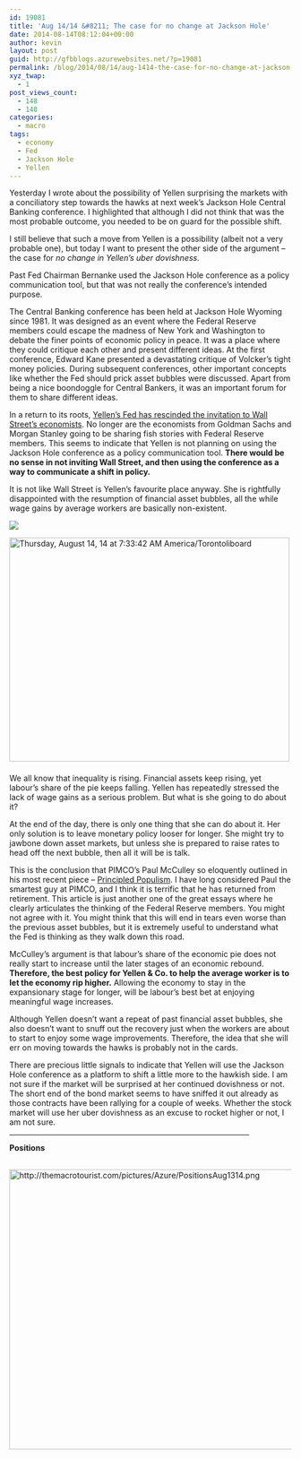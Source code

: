 ```yaml
---
id: 19081
title: 'Aug 14/14 &#8211; The case for no change at Jackson Hole'
date: 2014-08-14T08:12:04+00:00
author: kevin
layout: post
guid: http://gfbblogs.azurewebsites.net/?p=19081
permalink: /blog/2014/08/14/aug-1414-the-case-for-no-change-at-jackson-hole/
xyz_twap:
  - 1
post_views_count:
  - 148
  - 148
categories:
  - macro
tags:
  - economy
  - Fed
  - Jackson Hole
  - Yellen
---
```

Yesterday I wrote about the possibility of Yellen surprising the markets with a conciliatory step towards the hawks at next week&#8217;s Jackson Hole Central Banking conference. I highlighted that although I did not think that was the most probable outcome, you needed to be on guard for the possible shift. 

I still believe that such a move from Yellen is a possibility (albeit not a very probable one), but today I want to present the other side of the argument &#8211; the case for _no change in Yellen&#8217;s uber dovishness._

Past Fed Chairman Bernanke used the Jackson Hole conference as a policy communication tool, but that was not really the conference&#8217;s intended purpose. 

The Central Banking conference has been held at Jackson Hole Wyoming since 1981. It was designed as an event where the Federal Reserve members could escape the madness of New York and Washington to debate the finer points of economic policy in peace. It was a place where they could critique each other and present different ideas. At the first conference, Edward Kane presented a devastating critique of Volcker&#8217;s tight money policies. During subsequent conferences, other important concepts like whether the Fed should prick asset bubbles were discussed. Apart from being a nice boondoggle for Central Bankers, it was an important forum for them to share different ideas.

In a return to its roots, [Yellen&#8217;s Fed has rescinded the invitation to Wall Street&#8217;s economists](http://www.bloomberg.com/news/2014-07-22/wall-street-axed-from-guest-list-for-jackson-hole-fed-conference.html). No longer are the economists from Goldman Sachs and Morgan Stanley going to be sharing fish stories with Federal Reserve members. This seems to indicate that Yellen is not planning on using the Jackson Hole conference as a policy communication tool. **There would be no sense in not inviting Wall Street, and then using the conference as a way to communicate a shift in policy.** 

It is not like Wall Street is Yellen&#8217;s favourite place anyway. She is rightfully disappointed with the resumption of financial asset bubbles, all the while wage gains by average workers are basically non-existent.


  <img src="http://themacrotourist.com/pictures/Azure/greedAug1414.jpg"><img class="size-full wp-image-14271" style="padding-top: 1.0em;padding-bottom: 0.5em;" alt="Thursday, August 14, 14 at 7:33:42 AM America/Torontoliboard" src="http://themacrotourist.com/pictures/Azure/greedAug1414.jpg" width="500" height="400">

We all know that inequality is rising. Financial assets keep rising, yet labour&#8217;s share of the pie keeps falling. Yellen has repeatedly stressed the lack of wage gains as a serious problem. But what is she going to do about it?

At the end of the day, there is only one thing that she can do about it. Her only solution is to leave monetary policy looser for longer. She might try to jawbone down asset markets, but unless she is prepared to raise rates to head off the next bubble, then all it will be is talk.

This is the conclusion that PIMCO&#8217;s Paul McCulley so eloquently outlined in his most recent piece &#8211; [Principled Populism](https://canada.pimco.com/EN/Insights/Pages/Principled-Populism.aspx). I have long considered Paul the smartest guy at PIMCO, and I think it is terrific that he has returned from retirement. This article is just another one of the great essays where he clearly articulates the thinking of the Federal Reserve members. You might not agree with it. You might think that this will end in tears even worse than the previous asset bubbles, but it is extremely useful to understand what the Fed is thinking as they walk down this road. 

McCulley&#8217;s argument is that labour&#8217;s share of the economic pie does not really start to increase until the later stages of an economic rebound. **Therefore, the best policy for Yellen & Co. to help the average worker is to let the economy rip higher.** Allowing the economy to stay in the expansionary stage for longer, will be labour&#8217;s best bet at enjoying meaningful wage increases. 

Although Yellen doesn&#8217;t want a repeat of past financial asset bubbles, she also doesn&#8217;t want to snuff out the recovery just when the workers are about to start to enjoy some wage improvements. Therefore, the idea that she will err on moving towards the hawks is probably not in the cards.

There are precious little signals to indicate that Yellen will use the Jackson Hole conference as a platform to shift a little more to the hawkish side. I am not sure if the market will be surprised at her continued dovishness or not. The short end of the bond market seems to have sniffed it out already as those contracts have been rallying for a couple of weeks. Whether the stock market will use her uber dovishness as an excuse to rocket higher or not, I am not sure. 

<hr size="3" width="85%" />

**Positions**


  <img src="http://themacrotourist.com/pictures/Azure/PositionsAug1314.png" style="margin:30px auto;display:block;" alt="http://themacrotourist.com/pictures/Azure/PositionsAug1314.png" width="600" height="500"></p>